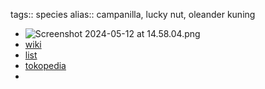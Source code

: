 tags:: species
alias:: campanilla, lucky nut, oleander kuning

- ![Screenshot 2024-05-12 at 14.58.04.png](https://peach-geographical-bat-397.mypinata.cloud/ipfs/QmUfXukiKefAim71UecVnifHugFuZ9WYXDgx4pLhe1ttsw)
- [wiki](https://en.wikipedia.org/wiki/Cascabela_thevetia)
- [list](http://www.plantsofasia.com/index/cascabela_thevetia/0-855)
- [tokopedia](https://www.tokopedia.com/akhtarpe/bibit-ginje-1kg-stek-bibit-tanaman-ginje-cascabela-thevetia?extParam=ivf%3Dfalse%26src%3Dsearch)
-